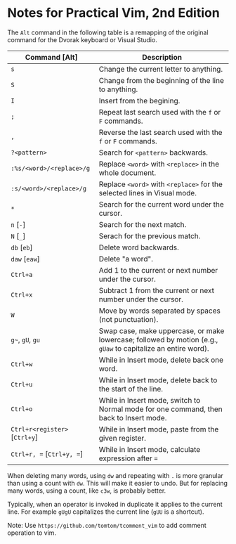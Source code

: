 # Notes for Practical Vim, 2nd Edition

The `Alt` command in the following table is a remapping
of the original command for the Dvorak keyboard or Visual Studio.

| Command [Alt]      | Description |
|--------------|-------------|
| `s`          | Change the current letter to anything.
| `S`          | Change from the beginning of the line to anything.
| `I`          | Insert from the begining.
| `;`          | Repeat last search used with the `f` or `F` commands.
| `,`          | Reverse the last search used with the `f` or `F` commands.
| `?<pattern>` | Search for `<pattern>` backwards.
| `:%s/<word>/<replace>/g` | Replace `<word>` with `<replace>` in the whole document.
| `:s/<word>/<replace>/g` | Replace `<word>` with `<replace>` for the selected lines in Visual mode.
| `*` | Search for the current word under the cursor.
| `n` [`-`] | Search for the next match.
| `N` [`_`] | Serach for the previous match.
| `db` [`eb`] | Delete word backwards.
| `daw` [`eaw`] | Delete "a word".
| `Ctrl+a` | Add 1 to the current or next number under the cursor.
| `Ctrl+x` | Subtract 1 from the current or next number under the cursor.
| `W` | Move by words separated by spaces (not punctuation).
| `g~`, `gU`, `gu` | Swap case, make uppercase, or make lowercase; followed by motion (e.g., `gUaw` to capitalize an entire word).
| `Ctrl+w` | While in Insert mode, delete back one word.
| `Ctrl+u` | While in Insert mode, delete back to the start of the line.
| `Ctrl+o` | While in Insert mode, switch to Normal mode for one command, then back to Insert mode.
| `Ctrl+r<register>` [`Ctrl+y`] | While in Insert mode, paste from the given register.
| `Ctrl+r, =` [`Ctrl+y, =`] | While in Insert mode, calculate expression after `=`

When deleting many words, using `dw` and repeating with `.`
is more granular than using a count with `dw`.
This will make it easier to undo.
But for replacing many words, using a count, like `c3w`, is probably better.

Typically, when an operator is invoked in duplicate it applies to the current line.
For example `gUgU` capitalizes the current line (`gUU` is a shortcut).

Note: Use `https://github.com/tomtom/tcomment_vim` to add comment operation to vim.
